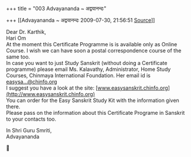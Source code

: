 +++
title = "003 Advayananda ~ अद्वयानन्दः"

+++
[[Advayananda ~ अद्वयानन्दः	2009-07-30, 21:56:51 [Source](https://groups.google.com/g/bvparishat/c/JcmsLRRGSLE)]]



Dear Dr. Karthik,  
Hari Om  
At the moment this Certificate Programme is is available only as Online Course. I wish we can have soon a postal correspondence course of the same too.  
In case you want to just Study Sanskrit (without doing a Certificate programme) please email Ms. Kalavathy, Administrator, Home Study Courses, Chinmaya International Foundation. Her email id is [easysa...@chinfo.org]()  
I suggest you have a look at the site: [www.easysanskrit.chinfo.org](http://www.easysanskrit.chinfo.org)  
You can order for the Easy Sanskrit Study Kit with the information given there.  
Please pass on the information about this Certificate Programe in Sanskrit to your contacts too.

  
In Shri Guru Smriti,  
Advayananda  
  



